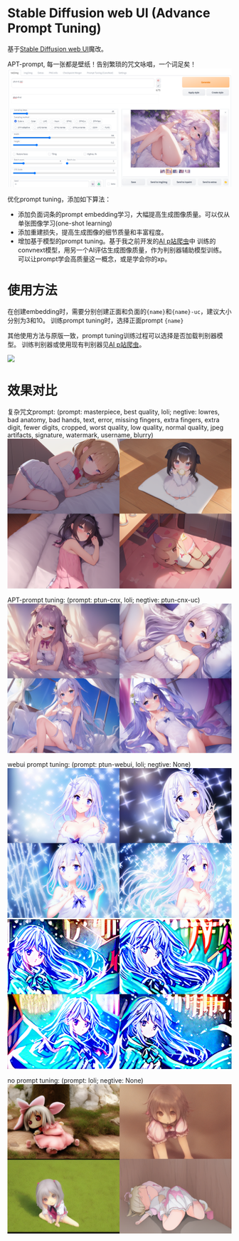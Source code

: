 # Stable Diffusion web UI (Advance Prompt Tuning)
基于[Stable Diffusion web UI](https://github.com/AUTOMATIC1111/stable-diffusion-webui)魔改。

APT-prompt, 每一张都是壁纸！告别繁琐的咒文咏唱，一个词足矣！
![](txt2img_Screenshot.png)

优化prompt tuning，添加如下算法：
+ 添加负面词条的prompt embedding学习，大幅提高生成图像质量。可以仅从单张图像学习(one-shot learning)
+ 添加重建损失，提高生成图像的细节质量和丰富程度。
+ 增加基于模型的prompt tuning。基于我之前开发的[AI p站爬虫](https://github.com/7eu7d7/pixiv_AI_crawler)中
训练的convnext模型，用另一个AI评估生成图像质量，作为判别器辅助模型训练。可以让prompt学会高质量这一概念，或是学会你的xp。


# 使用方法

在创建embedding时，需要分别创建正面和负面的```{name}```和```{name}-uc```，建议大小分别为3和10。
训练prompt tuning时，选择正面prompt ```{name}```

其他使用方法与原版一致，prompt tuning训练过程可以选择是否加载判别器模型。
训练判别器或使用现有判别器见[AI p站爬虫](https://github.com/7eu7d7/pixiv_AI_crawler)。

![](PT.png)

# 效果对比

复杂咒文prompt: (prompt: masterpiece, best quality, loli;  negtive: lowres, bad anatomy, bad hands, text, error, missing fingers, extra fingers, extra digit, fewer digits, cropped, worst quality, low quality, normal quality, jpeg artifacts, signature, watermark, username, blurry)
![](imgs/artificial.png)

APT-prompt tuning: (prompt: ptun-cnx, loli;  negtive: ptun-cnx-uc)
![](imgs/cnx.png)

webui prompt tuning: (prompt: ptun-webui, loli;  negtive: None)
![](imgs/pwebui.png)
![](imgs/webui.png)

no prompt tuning: (prompt: loli;  negtive: None)
![](imgs/raw.png)